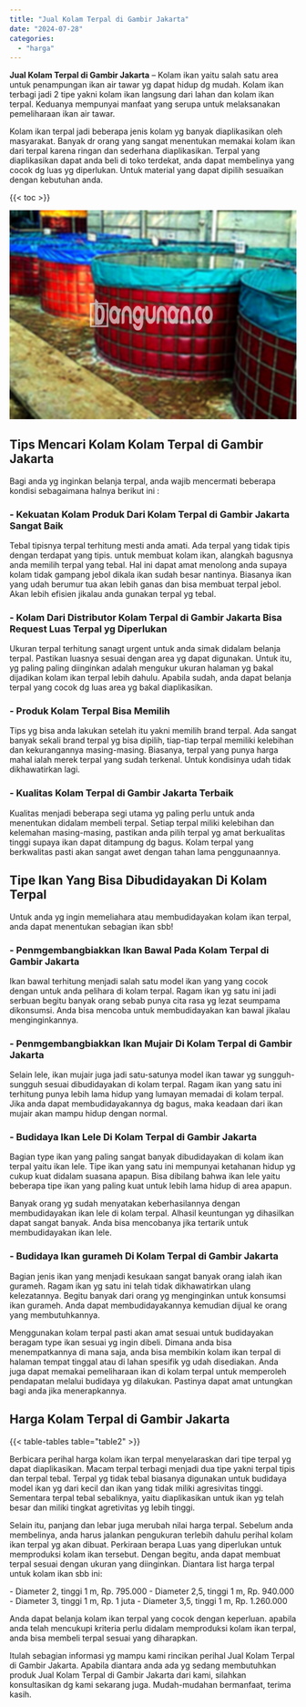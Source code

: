 ```yaml
---
title: "Jual Kolam Terpal di Gambir Jakarta"
date: "2024-07-28"
categories: 
  - "harga"
---
```


**Jual Kolam Terpal di Gambir Jakarta** – Kolam ikan yaitu salah satu area untuk penampungan ikan air tawar yg dapat hidup dg mudah. Kolam ikan terbagi jadi 2 tipe yakni kolam ikan langsung dari lahan dan kolam ikan terpal. Keduanya mempunyai manfaat yang serupa untuk melaksanakan pemeliharaan ikan air tawar.

Kolam ikan terpal jadi beberapa jenis kolam yg banyak diaplikasikan oleh masyarakat. Banyak dr orang yang sangat menentukan memakai kolam ikan dari terpal karena ringan dan sederhana diaplikasikan. Terpal yang diaplikasikan dapat anda beli di toko terdekat, anda dapat membelinya yang cocok dg luas yg diperlukan. Untuk material yang dapat dipilih sesuaikan dengan kebutuhan anda.

{{< toc >}}

![Jual Kolam Terpal di Gambir Jakarta](/images/jual-kolam-terpal-07.png)

## Tips Mencari Kolam Kolam Terpal di Gambir Jakarta

Bagi anda yg inginkan belanja terpal, anda wajib mencermati beberapa kondisi sebagaimana halnya berikut ini :

### \- Kekuatan Kolam Produk Dari Kolam Terpal di Gambir Jakarta Sangat Baik

Tebal tipisnya terpal terhitung mesti anda amati. Ada terpal yang tidak tipis dengan terdapat yang tipis. untuk membuat kolam ikan, alangkah bagusnya anda memilih terpal yang tebal. Hal ini dapat amat menolong anda supaya kolam tidak gampang jebol dikala ikan sudah besar nantinya. Biasanya ikan yang udah berumur tua akan lebih ganas dan bisa membuat terpal jebol. Akan lebih efisien jikalau anda gunakan terpal yg tebal.

### \- Kolam Dari Distributor Kolam Terpal di Gambir Jakarta Bisa Request Luas Terpal yg Diperlukan

Ukuran terpal terhitung sanagt urgent untuk anda simak didalam belanja terpal. Pastikan luasnya sesuai dengan area yg dapat digunakan. Untuk itu, yg paling paling diinginkan adalah mengukur ukuran halaman yg bakal dijadikan kolam ikan terpal lebih dahulu. Apabila sudah, anda dapat belanja terpal yang cocok dg luas area yg bakal diaplikasikan.

### \- Produk Kolam Terpal Bisa Memilih

Tips yg bisa anda lakukan setelah itu yakni memilih brand terpal. Ada sangat banyak sekali brand terpal yg bisa dipilih, tiap-tiap terpal memiliki kelebihan dan kekurangannya masing-masing. Biasanya, terpal yang punya harga mahal ialah merek terpal yang sudah terkenal. Untuk kondisinya udah tidak dikhawatirkan lagi.

### \- Kualitas Kolam Terpal di Gambir Jakarta Terbaik

Kualitas menjadi beberapa segi utama yg paling perlu untuk anda menentukan didalam membeli terpal. Setiap terpal miliki kelebihan dan kelemahan masing-masing, pastikan anda pilih terpal yg amat berkualitas tinggi supaya ikan dapat ditampung dg bagus. Kolam terpal yang berkwalitas pasti akan sangat awet dengan tahan lama penggunaannya.

## Tipe Ikan Yang Bisa Dibudidayakan Di Kolam Terpal

Untuk anda yg ingin memeliahara atau membudidayakan kolam ikan terpal, anda dapat menentukan sebagian ikan sbb!

### \- Penmgembangbiakkan Ikan Bawal Pada Kolam Terpal di Gambir Jakarta

Ikan bawal terhitung menjadi salah satu model ikan yang yang cocok dengan untuk anda pelihara di kolam terpal. Ragam ikan yg satu ini jadi serbuan begitu banyak orang sebab punya cita rasa yg lezat seumpama dikonsumsi. Anda bisa mencoba untuk membudidayakan kan bawal jikalau menginginkannya.

### \- Penmgembangbiakkan Ikan Mujair Di Kolam Terpal di Gambir Jakarta

Selain lele, ikan mujair juga jadi satu-satunya model ikan tawar yg sungguh-sungguh sesuai dibudidayakan di kolam terpal. Ragam ikan yang satu ini terhitung punya lebih lama hidup yang lumayan memadai di kolam terpal. Jika anda dapat membudidayakannya dg bagus, maka keadaan dari ikan mujair akan mampu hidup dengan normal.

### \- Budidaya Ikan Lele Di Kolam Terpal di Gambir Jakarta

Bagian type ikan yang paling sangat banyak dibudidayakan di kolam ikan terpal yaitu ikan lele. Tipe ikan yang satu ini mempunyai ketahanan hidup yg cukup kuat didalam suasana apapun. Bisa dibilang bahwa ikan lele yaitu beberapa tipe ikan yang paling kuat untuk lebih lama hidup di area apapun.

Banyak orang yg sudah menyatakan keberhasilannya dengan membudidayakan ikan lele di kolam terpal. Alhasil keuntungan yg dihasilkan dapat sangat banyak. Anda bisa mencobanya jika tertarik untuk membudidayakan ikan lele.

### \- Budidaya Ikan gurameh Di Kolam Terpal di Gambir Jakarta

Bagian jenis ikan yang menjadi kesukaan sangat banyak orang ialah ikan gurameh. Ragam ikan yg satu ini telah tidak dikhawatirkan ulang kelezatannya. Begitu banyak dari orang yg menginginkan untuk konsumsi ikan gurameh. Anda dapat membudidayakannya kemudian dijual ke orang yang membutuhkannya.

Menggunakan kolam terpal pasti akan amat sesuai untuk budidayakan beragam type ikan sesuai yg ingin dibeli. Dimana anda bisa menempatkannya di mana saja, anda bisa membikin kolam ikan terpal di halaman tempat tinggal atau di lahan spesifik yg udah disediakan. Anda juga dapat memakai pemeliharaan ikan di kolam terpal untuk memperoleh pendapatan melalui budidaya yg dilakukan. Pastinya dapat amat untungkan bagi anda jika menerapkannya.

## Harga Kolam Terpal di Gambir Jakarta

{{< table-tables table="table2" >}}

Berbicara perihal harga kolam ikan terpal menyelaraskan dari tipe terpal yg dapat diaplikasikan. Macam terpal terbagi menjadi dua tipe yakni terpal tipis dan terpal tebal. Terpal yg tidak tebal biasanya digunakan untuk budidaya model ikan yg dari kecil dan ikan yang tidak miliki agresivitas tinggi. Sementara terpal tebal sebaliknya, yaitu diaplikasikan untuk ikan yg telah besar dan miliki tingkat agretivitas yg lebih tinggi.

Selain itu, panjang dan lebar juga merubah nilai harga terpal. Sebelum anda membelinya, anda harus jalankan pengukuran terlebih dahulu perihal kolam ikan terpal yg akan dibuat. Perkiraan berapa Luas yang diperlukan untuk memproduksi kolam ikan tersebut. Dengan begitu, anda dapat membuat terpal sesuai dengan ukuran yang diinginkan. Diantara list harga terpal untuk kolam ikan sbb ini:

\- Diameter 2, tinggi 1 m, Rp. 795.000 - Diameter 2,5, tinggi 1 m, Rp. 940.000 - Diameter 3, tinggi 1 m, Rp. 1 juta - Diameter 3,5, tinggi 1 m, Rp. 1.260.000

Anda dapat belanja kolam ikan terpal yang cocok dengan keperluan. apabila anda telah mencukupi kriteria perlu didalam memproduksi kolam ikan terpal, anda bisa membeli terpal sesuai yang diharapkan.

Itulah sebagian informasi yg mampu kami rincikan perihal Jual Kolam Terpal di Gambir Jakarta. Apabila diantara anda ada yg sedang membutuhkan produk Jual Kolam Terpal di Gambir Jakarta dari kami, silahkan konsultasikan dg kami sekarang juga. Mudah-mudahan bermanfaat, terima kasih.
